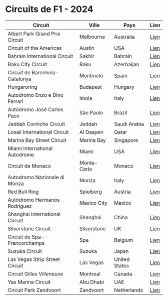 # Circuits de F1 - 2024

| Circuit | Ville | Pays | Lien |
|---------|------|------|------|
| Albert Park Grand Prix Circuit | Melbourne | Australia | [Lien](http://en.wikipedia.org/wiki/Melbourne_Grand_Prix_Circuit) |
| Circuit of the Americas | Austin | USA | [Lien](http://en.wikipedia.org/wiki/Circuit_of_the_Americas) |
| Bahrain International Circuit | Sakhir | Bahrain | [Lien](http://en.wikipedia.org/wiki/Bahrain_International_Circuit) |
| Baku City Circuit | Baku | Azerbaijan | [Lien](http://en.wikipedia.org/wiki/Baku_City_Circuit) |
| Circuit de Barcelona-Catalunya | Montmeló | Spain | [Lien](http://en.wikipedia.org/wiki/Circuit_de_Barcelona-Catalunya) |
| Hungaroring | Budapest | Hungary | [Lien](http://en.wikipedia.org/wiki/Hungaroring) |
| Autodromo Enzo e Dino Ferrari | Imola | Italy | [Lien](http://en.wikipedia.org/wiki/Autodromo_Enzo_e_Dino_Ferrari) |
| Autódromo José Carlos Pace | São Paulo | Brazil | [Lien](http://en.wikipedia.org/wiki/Aut%C3%B3dromo_Jos%C3%A9_Carlos_Pace) |
| Jeddah Corniche Circuit | Jeddah | Saudi Arabia | [Lien](http://en.wikipedia.org/wiki/Jeddah_Street_Circuit) |
| Losail International Circuit | Al Daayen | Qatar | [Lien](http://en.wikipedia.org/wiki/Losail_International_Circuit) |
| Marina Bay Street Circuit | Marina Bay | Singapore | [Lien](http://en.wikipedia.org/wiki/Marina_Bay_Street_Circuit) |
| Miami International Autodrome | Miami | USA | [Lien](http://en.wikipedia.org/wiki/Miami_International_Autodrome) |
| Circuit de Monaco | Monte-Carlo | Monaco | [Lien](http://en.wikipedia.org/wiki/Circuit_de_Monaco) |
| Autodromo Nazionale di Monza | Monza | Italy | [Lien](http://en.wikipedia.org/wiki/Autodromo_Nazionale_Monza) |
| Red Bull Ring | Spielberg | Austria | [Lien](http://en.wikipedia.org/wiki/Red_Bull_Ring) |
| Autódromo Hermanos Rodríguez | Mexico City | Mexico | [Lien](http://en.wikipedia.org/wiki/Aut%C3%B3dromo_Hermanos_Rodr%C3%ADguez) |
| Shanghai International Circuit | Shanghai | China | [Lien](http://en.wikipedia.org/wiki/Shanghai_International_Circuit) |
| Silverstone Circuit | Silverstone | UK | [Lien](http://en.wikipedia.org/wiki/Silverstone_Circuit) |
| Circuit de Spa-Francorchamps | Spa | Belgium | [Lien](http://en.wikipedia.org/wiki/Circuit_de_Spa-Francorchamps) |
| Suzuka Circuit | Suzuka | Japan | [Lien](http://en.wikipedia.org/wiki/Suzuka_Circuit) |
| Las Vegas Strip Street Circuit | Las Vegas | United States | [Lien](https://en.wikipedia.org/wiki/Las_Vegas_Grand_Prix#Circuit) |
| Circuit Gilles Villeneuve | Montreal | Canada | [Lien](http://en.wikipedia.org/wiki/Circuit_Gilles_Villeneuve) |
| Yas Marina Circuit | Abu Dhabi | UAE | [Lien](http://en.wikipedia.org/wiki/Yas_Marina_Circuit) |
| Circuit Park Zandvoort | Zandvoort | Netherlands | [Lien](http://en.wikipedia.org/wiki/Circuit_Zandvoort) |
